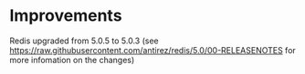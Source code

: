 # Improvements

Redis upgraded from 5.0.5 to 5.0.3
(see <https://raw.githubusercontent.com/antirez/redis/5.0/00-RELEASENOTES> for
more infomation on the changes)

